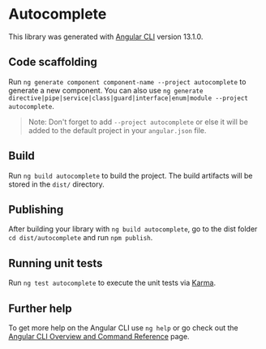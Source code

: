 # Autocomplete

This library was generated with [Angular CLI](https://github.com/angular/angular-cli) version 13.1.0.

## Code scaffolding

Run `ng generate component component-name --project autocomplete` to generate a new component. You can also use `ng generate directive|pipe|service|class|guard|interface|enum|module --project autocomplete`.
> Note: Don't forget to add `--project autocomplete` or else it will be added to the default project in your `angular.json` file. 

## Build

Run `ng build autocomplete` to build the project. The build artifacts will be stored in the `dist/` directory.

## Publishing

After building your library with `ng build autocomplete`, go to the dist folder `cd dist/autocomplete` and run `npm publish`.

## Running unit tests

Run `ng test autocomplete` to execute the unit tests via [Karma](https://karma-runner.github.io).

## Further help

To get more help on the Angular CLI use `ng help` or go check out the [Angular CLI Overview and Command Reference](https://angular.io/cli) page.
